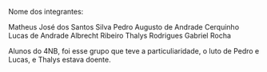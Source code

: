 Nome dos integrantes:

Matheus José dos Santos Silva 
Pedro Augusto de Andrade Cerquinho
Lucas de Andrade Albrecht Ribeiro
Thalys Rodrigues Gabriel Rocha 

Alunos do 4NB, foi esse grupo que teve a particuliaridade, o luto de Pedro e Lucas, e Thalys estava doente. 
